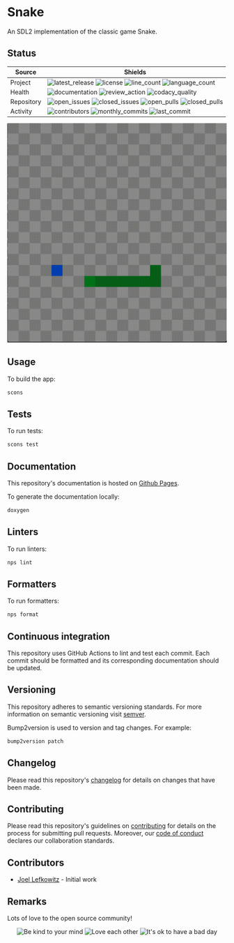 # Snake

An SDL2 implementation of the classic game Snake.

## Status

| Source     | Shields                                                       |
| ---------- | ------------------------------------------------------------- |
| Project    | ![latest_release] ![license] ![line_count] ![language_count]  |
| Health     | ![documentation] ![review_action] ![codacy_quality]           |
| Repository | ![open_issues] ![closed_issues] ![open_pulls] ![closed_pulls] |
| Activity   | ![contributors] ![monthly_commits] ![last_commit]             |

![example](./docs/example.gif)

## Usage

To build the app:

```bash
scons
```

## Tests

To run tests:

```bash
scons test
```

## Documentation

This repository's documentation is hosted on [Github Pages](https://joellefkowitz.github.io/snake).

To generate the documentation locally:

```bash
doxygen
```

## Linters

To run linters:

```bash
nps lint
```

## Formatters

To run formatters:

```bash
nps format
```

## Continuous integration

This repository uses GitHub Actions to lint and test each commit. Each commit should be formatted and its corresponding documentation should be updated.

## Versioning

This repository adheres to semantic versioning standards. For more information on semantic versioning visit [semver](https://semver.org).

Bump2version is used to version and tag changes. For example:

```bash
bump2version patch
```

## Changelog

Please read this repository's [changelog](CHANGELOG.md) for details on changes that have been made.

## Contributing

Please read this repository's guidelines on [contributing](CONTRIBUTING.md) for details on the process for submitting pull requests. Moreover, our [code of conduct](CODE_OF_CONDUCT.md) declares our collaboration standards.

## Contributors

- [Joel Lefkowitz](https://github.com/joellefkowitz) - Initial work

## Remarks

Lots of love to the open source community!

<p align='center'>
    <img width=200 height=200 src='https://media.giphy.com/media/osAcIGTSyeovPq6Xph/giphy.gif' alt='Be kind to your mind' />
    <img width=200 height=200 src='https://media.giphy.com/media/KEAAbQ5clGWJwuJuZB/giphy.gif' alt='Love each other' />
    <img width=200 height=200 src='https://media.giphy.com/media/WRWykrFkxJA6JJuTvc/giphy.gif' alt="It's ok to have a bad day" />
</p>

[latest_release]: https://img.shields.io/github/v/tag/joellefkowitz/snake "Latest release"
[license]: https://img.shields.io/github/license/joellefkowitz/snake "License"
[line_count]: https://img.shields.io/tokei/lines/github/joellefkowitz/snake "Line count"
[language_count]: https://img.shields.io/github/languages/count/joellefkowitz/snake "Language count"
[documentation]: https://pursuit.purescript.org/packages/snake/badge "Documentation"
[review_action]: https://img.shields.io/github/actions/workflow/status/JoelLefkowitz/snake/review.yml "Review action"
[codacy_quality]: https://img.shields.io/codacy/grade/268409dd0e01433cb5e268b4477517a6 "Codacy quality"
[open_issues]: https://img.shields.io/github/issues/joellefkowitz/snake "Open issues"
[closed_issues]: https://img.shields.io/github/issues-closed/joellefkowitz/snake "Closed issues"
[open_pulls]: https://img.shields.io/github/issues-pr/joellefkowitz/snake "Open pull requests"
[closed_pulls]: https://img.shields.io/github/issues-pr-closed/joellefkowitz/snake "Closed pull requests"
[contributors]: https://img.shields.io/github/contributors/joellefkowitz/snake "Contributors"
[monthly_commits]: https://img.shields.io/github/commit-activity/m/joellefkowitz/snake "Monthly commits"
[last_commit]: https://img.shields.io/github/last-commit/joellefkowitz/snake "Last commit"

